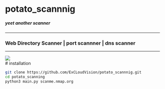 # potato_scannnig

##### yeet another scanner
<hr>

### Web Directory Scanner | port scannner | dns scanner

<hr>
<img src="https://imguploader.com/images/2021/06/26/super-potato.png">
<br>
# installation

```bash
git clone https://github.com/ExCLoudVision/potato_scannnig.git
cd potato_scanning
python3 main.py scanme.nmap.org
```
